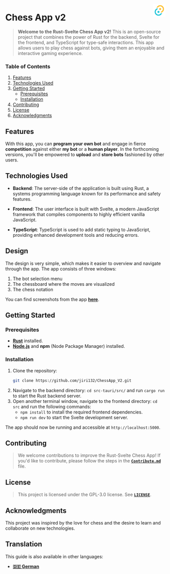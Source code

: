 <!-- Logo start -->
<img align="right" width="40" src="src-tauri/icons/Square310x310Logo.png"></a>
<!-- Logo end -->

<!-- Documentation start -->
# Chess App v2
>**Welcome to the Rust-Svelte Chess App v2!** This is an open-source project that combines the power of Rust for the backend, Svelte for the frontend, and TypeScript for type-safe interactions. This app allows users to play chess against bots, giving them an enjoyable and interactive gaming experience.

### Table of Contents
<!--Todo: Adding Links to headings 
    Hi @jiri132, you have to add in the paranthesis the links for the headings. 

    The links would be:
        1. https://github.com/jiri132/ChessApp_V2#features

        2. https://github.com/jiri132/ChessApp_V2#technologies-used

        3. https://github.com/jiri132/ChessApp_V2#getting-started

        3.1 https://github.com/jiri132/ChessApp_V2#prerequisites

        3.2 https://github.com/jiri132/ChessApp_V2#installation

        4. https://github.com/jiri132/ChessApp_V2#contributing

        5. https://github.com/jiri132/ChessApp_V2#license

        6. https://github.com/jiri132/ChessApp_V2#acknowledgments

        >if you have any questions, feel free to ask me
        >You can find my email address on my profile:
        >https://github.com/N3v1
-->
1. [Features]()
2. [Technologies Used]()
3. [Getting Started]()
   - [Prerequisites]()
   - [Installation]()
4. [Contributing]()
5. [License]()
6. [Acknowledgments]()

## Features
With this app, you can **program your own bot** and engage in fierce **competition** against either **my bot** or a **human player**. In the forthcoming versions, you'll be empowered to **upload** and **store bots** fashioned by other users.

## Technologies Used

- **Backend**: The server-side of the application is built using Rust, a systems programming language known for its performance and safety features.

- **Frontend**: The user interface is built with Svelte, a modern JavaScript framework that compiles components to highly efficient vanilla JavaScript.

- **TypeScript**: TypeScript is used to add static typing to JavaScript, providing enhanced development tools and reducing errors.

## Design
The design is very simple, which makes it easier to overview and navigate through the app. The app consists of three windows: 
1. The bot selection menu
2. The chessboard where the moves are visualized
3. The chess notation

You can find screenshots from the app [**here**](documentation/Design.md).

## Getting Started
### Prerequisites
- [**Rust**](https://www.rust-lang.org/tools/install) installed.
- [**Node.js**](https://nodejs.org/) and **npm** (Node Package Manager) installed.

### Installation
1. Clone the repository:
   ```bash
   git clone https://github.com/jiri132/ChessApp_V2.git
   ```
2. Navigate to the backend directory: `cd src-tauri/src/` and run `cargo run` to start the Rust backend server.
3. Open another terminal window, navigate to the frontend directory: `cd src` and run the following commands:
    - `npm install` to install the required frontend dependencies.
    - `npm run dev` to start the Svelte development server.

The app should now be running and accessible at `http://localhost:5000`.

## Contributing
>We welcome contributions to improve the Rust-Svelte Chess App! If you'd like to contribute, please follow the steps in the [**`Contribute.md`**](documentation/Contribute.md) file.

## License
>This project is licensed under the GPL-3.0 license. See [**`LICENSE`**](LICENSE).

## Acknowledgments
This project was inspired by the love for chess and the desire to learn and collaborate on new technologies.

## Translation
This guide is also available in other languages:
<!-- Languages start -->
- [**🇩🇪 German**](documentation/translation/README_de.md)
<!-- Languages end -->
<!-- Documentation end -->